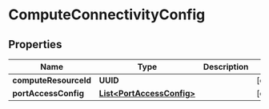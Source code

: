 

# ComputeConnectivityConfig


## Properties

Name | Type | Description | Notes
------------ | ------------- | ------------- | -------------
**computeResourceId** | **UUID** |  |  [optional]
**portAccessConfig** | [**List&lt;PortAccessConfig&gt;**](PortAccessConfig.md) |  |  [optional]



